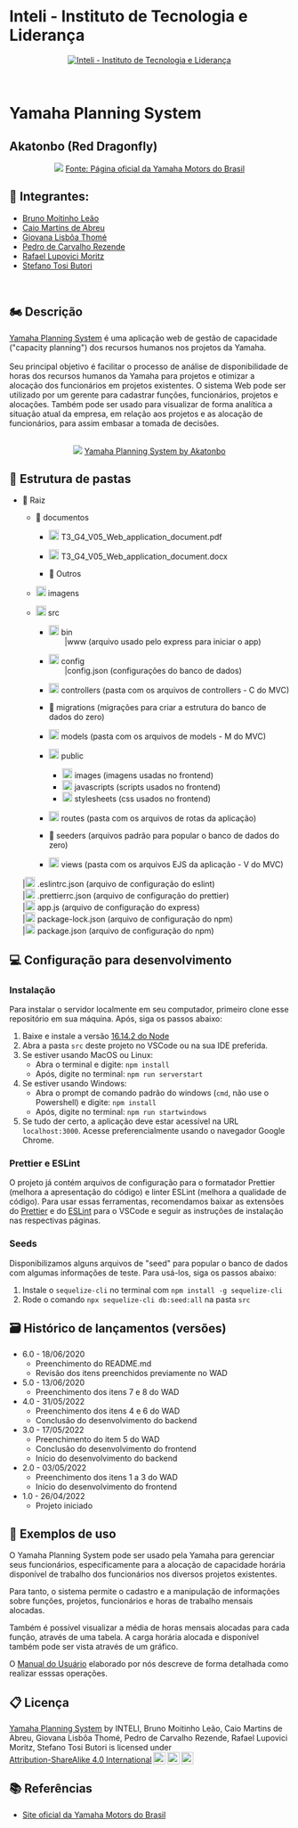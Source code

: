 # Inteli - Instituto de Tecnologia e Liderança

<p align="center">
<a href= "https://www.inteli.edu.br/"><img src="https://www.inteli.edu.br/wp-content/uploads/2021/08/20172028/marca_1-2.png" alt="Inteli - Instituto de Tecnologia e Liderança" border="0"></a>
</p>
<br>

# Yamaha Planning System

## Akatonbo (Red Dragonfly)
<div align="center">
<img src="https://yamavale.com.br/wp-content/uploads/2020/12/red_dragonfly-desktop2-1024x664-1.jpg">
<a href="https://www3.yamaha-motor.com.br/r%C3%A9plica-red-dragonfly/product/6" target="_blank">Fonte: Página oficial da Yamaha Motors do Brasil</a>
</div>

## 🚀 Integrantes:
- <a href="https://www.linkedin.com/in/brunomleao">Bruno Moitinho Leão</a>
- <a href="https://www.linkedin.com/in/caio-m1849">Caio Martins de Abreu</a>
- <a href="https://www.linkedin.com/in/giovana-lisboa-thome">Giovana Lisbôa Thomé</a>
- <a href="https://www.linkedin.com/in/pedrocrezende/">Pedro de Carvalho Rezende</a>
- <a href="https://www.linkedin.com/in/rafael-moritz">Rafael Lupovici Moritz</a>
- <a href="https://www.linkedin.com/in/sbutori">Stefano Tosi Butori</a>
<br>

## 🏍 Descrição

[Yamaha Planning System](https://yamaha-planning-system.herokuapp.com/) é uma aplicação web de gestão de capacidade ("capacity planning") dos recursos humanos nos projetos da Yamaha.
<br><br>
Seu principal objetivo é facilitar o processo de análise de disponibilidade de horas dos recursos humanos da Yamaha para projetos e otimizar a alocação dos funcionários em projetos existentes. O sistema Web pode ser utilizado por um gerente para cadastrar funções, funcionários, projetos e alocações. Também pode ser usado para visualizar de forma analítica a situação atual da empresa, em relação aos projetos e as alocação de funcionários, para assim embasar a tomada de decisões.
<br><br>

<p align="center">
<img src="https://cdn.discordapp.com/attachments/937463646181785633/979812643260989520/unknown.png" border="0">
  <a href="https://github.com/2022M2T3/Projeto4">Yamaha Planning System by Akatonbo</a>
</p>

## 📁 Estrutura de pastas

- 📁 Raiz<br>
  - 📂 documentos<br>
    - <img src="https://user-images.githubusercontent.com/99209356/174968401-abc5cae1-7a1e-4f06-aca6-c859c993c038.svg" width="18px" height="18px"> T3_G4_V05_Web_application_document.pdf<br>

    - <img src="https://user-images.githubusercontent.com/99209356/174968001-e5dfbc94-09e5-43d3-a5ab-60a684e673b3.svg" width="18px" height="18px"> T3_G4_V05_Web_application_document.docx<br>

    - 📂 Outros<br>

  - <img src="https://user-images.githubusercontent.com/99209356/174968635-a4e7428f-1dec-4a79-a653-746679793d88.svg" width="18px" height="18px"> imagens<br>

  - <img src="https://user-images.githubusercontent.com/99209356/174962579-d242f1e5-3902-4de1-9236-0aba4d48513c.svg" width="18px" height="18px"> src<br>



    - <img src="https://user-images.githubusercontent.com/99209356/174969247-e2a48e94-6ad8-4456-aee7-a96e1ef4bd76.svg" width="18px" height="18px"> bin<br>
    &emsp;&emsp;|www (arquivo usado pelo express para iniciar o app)<br>
    
    - <img src="https://user-images.githubusercontent.com/99209356/174970674-d64a742b-23cc-4170-bc9a-e8c1dec21b9e.svg" width="18px" height="18px"> config<br>
    &emsp;&emsp;|config.json (configurações do banco de dados)<br>
    
    - <img src="https://user-images.githubusercontent.com/99209356/174970790-bd7000fa-c7a3-4244-b3e2-abb74368220d.svg" width="18px" height="18px"> controllers (pasta com os arquivos de controllers - C do MVC)<br>

    - 📂 migrations (migrações para criar a estrutura do banco de dados do zero)<br>

    - <img src="https://user-images.githubusercontent.com/99209356/174971499-3f304517-1323-45e1-97db-bdded4be4fd2.svg" width="18px" height="18px"> models (pasta com os arquivos de models - M do MVC)<br>

    - <img src="https://user-images.githubusercontent.com/99209356/174971704-e43b03b0-6ab0-43a4-bda7-24f1d4924d1b.svg" width="18px" height="18px"> public<br>

      - <img src="https://user-images.githubusercontent.com/99209356/174968635-a4e7428f-1dec-4a79-a653-746679793d88.svg" width="18px" height="18px"> images (imagens usadas no frontend)<br>
      - <img src="https://user-images.githubusercontent.com/99209356/174971959-ca0bd45f-d955-4e95-bd3f-ba77a0f7bb0f.svg" width="18px" height="18px"> javascripts (scripts usados no frontend)<br>
      - <img src="https://user-images.githubusercontent.com/99209356/174972093-a6a93361-ca03-445a-a30d-69a65375dd0a.svg" width="18px" height="18px"> stylesheets (css usados no frontend)<br>

    - <img src="https://user-images.githubusercontent.com/99209356/174972394-95260ecf-951e-4465-ab70-8862acce0076.svg" width="18px" height="18px"> routes (pasta com os arquivos de rotas da aplicação)<br>

    - 📂 seeders (arquivos padrão para popular o banco de dados do zero)<br>

    - <img src="https://user-images.githubusercontent.com/99209356/174972490-d6536781-e076-4850-bb80-0df3527983f6.svg" width="18px" height="18px"> views (pasta com os arquivos EJS da aplicação - V do MVC)<br>


  |<img src="https://user-images.githubusercontent.com/99209356/174972960-c1e7054f-337c-4e8d-901a-e8496115b88a.svg" width="18px" height="18px"> .eslintrc.json (arquivo de configuração do eslint)<br>
  |<img src="https://user-images.githubusercontent.com/99209356/174973048-9c246d14-1087-4c57-8494-11a354e613d0.svg" width="18px" height="18px"> .prettierrc.json (arquivo de configuração do prettier)<br>
  |<img src="https://user-images.githubusercontent.com/99209356/174973155-42b2009c-9cf7-4d10-8694-fec95d77f77e.svg" width="18px" height="18px"> app.js (arquivo de configuração do express)<br>
  |<img src="https://user-images.githubusercontent.com/99209356/174973445-bee77a26-9132-498f-8326-bc47bbb89d69.svg" width="18px" height="18px"> package-lock.json (arquivo de configuração do npm)<br>
  |<img src="https://user-images.githubusercontent.com/99209356/174973445-bee77a26-9132-498f-8326-bc47bbb89d69.svg" width="18px" height="18px"> package.json (arquivo de configuração do npm)<br>


## 💻 Configuração para desenvolvimento

### Instalação

Para instalar o servidor localmente em seu computador, primeiro clone esse repositório em sua máquina. Após, siga os passos abaixo:

1. Baixe e instale a versão [16.14.2 do Node](https://nodejs.org/ru/blog/release/v16.14.2/)
2. Abra a pasta `src` deste projeto no VSCode ou na sua IDE preferida.
3. Se estiver usando MacOS ou Linux:
    - Abra o terminal e digite: `npm install`
    - Após, digite no terminal: `npm run serverstart`
4. Se estiver usando Windows:
    - Abra o prompt de comando padrão do windows (`cmd`, não use o Powershell) e digite: `npm install`
    - Após, digite no terminal: `npm run startwindows`
5. Se tudo der certo, a aplicação deve estar acessível na URL `localhost:3000`. Acesse preferencialmente usando o navegador Google Chrome.

### Prettier e ESLint

O projeto já contém arquivos de configuração para o formatador Prettier (melhora a apresentação do código) e linter ESLint (melhora a qualidade de código). Para usar essas ferramentas, recomendamos baixar as extensões do [Prettier](https://marketplace.visualstudio.com/items?itemName=esbenp.prettier-vscode) e do [ESLint](https://marketplace.visualstudio.com/items?itemName=dbaeumer.vscode-eslint) para o VSCode e seguir as instruções de instalação nas respectivas páginas.

### Seeds

Disponibilizamos alguns arquivos de "seed" para popular o banco de dados com algumas informações de teste. Para usá-los, siga os passos abaixo:

1. Instale o `sequelize-cli` no terminal com `npm install -g sequelize-cli`
2. Rode o comando `npx sequelize-cli db:seed:all` na pasta `src`

## 🗃 Histórico de lançamentos (versões)

- 6.0 - 18/06/2020
  - Preenchimento do README.md
  - Revisão dos itens preenchidos previamente no WAD
- 5.0 - 13/06/2020
  - Preenchimento dos itens 7 e 8 do WAD
- 4.0 - 31/05/2022
  - Preenchimento dos itens 4 e 6 do WAD
  - Conclusão do desenvolvimento do backend
- 3.0 - 17/05/2022
  - Preenchimento do item 5 do WAD
  - Conclusão do desenvolvimento do frontend
  - Início do desenvolvimento do backend
- 2.0 - 03/05/2022
  - Preenchimento dos itens 1 a 3 do WAD
  - Início do desenvolvimento do frontend
- 1.0 - 26/04/2022
  - Projeto iniciado

## 🎯 Exemplos de uso

O Yamaha Planning System pode ser usado pela Yamaha para gerenciar seus funcionários, especificamente para a alocação de capacidade horária disponível de trabalho dos funcionários nos diversos projetos existentes.

Para tanto, o sistema permite o cadastro e a manipulação de informações sobre funções, projetos, funcionários e horas de trabalho mensais alocadas.

Também é possível visualizar a média de horas mensais alocadas para cada função, através de uma tabela. A carga horária alocada e disponível também pode ser vista através de um gráfico.

O [Manual do Usuário](https://docs.google.com/document/d/1wsE33X7ziTOQ9d7AV2s6R8l3oCvOwEv40MZUTXFaiPI/edit#heading=h.28h4qwu) elaborado por nós descreve de forma detalhada como realizar esssas operações.

## 📋 Licença

<p xmlns:cc="http://creativecommons.org/ns#" xmlns:dct="http://purl.org/dc/terms/"><a property="dct:title" rel="cc:attributionURL" href="https://github.com/2022M2T3/Projeto4">Yamaha Planning System</a> by <span property="cc:attributionName">INTELI, Bruno Moitinho Leão, Caio Martins de Abreu, Giovana Lisbôa Thomé, Pedro de Carvalho Rezende, Rafael Lupovici Moritz, Stefano Tosi Butori</span> is licensed under <a href="http://creativecommons.org/licenses/by-sa/4.0/?ref=chooser-v1" target="_blank" rel="license noopener noreferrer" style="display:inline-block;">Attribution-ShareAlike 4.0 International<img style="height:22px!important;margin-left:3px;vertical-align:text-bottom;" src="https://mirrors.creativecommons.org/presskit/icons/cc.svg?ref=chooser-v1"><img style="height:22px!important;margin-left:3px;vertical-align:text-bottom;" src="https://mirrors.creativecommons.org/presskit/icons/by.svg?ref=chooser-v1"><img style="height:22px!important;margin-left:3px;vertical-align:text-bottom;" src="https://mirrors.creativecommons.org/presskit/icons/sa.svg?ref=chooser-v1"></a></p>


## 📚 Referências

  - [Site oficial da Yamaha Motors do Brasil](https://www3.yamaha-motor.com.br/)
